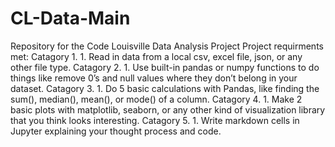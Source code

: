 # CL-Data-Main
Repository for the Code Louisville Data Analysis Project
Project requirments met:
    Catagory 1.
        1. Read in data from a local csv, excel file, json, or any other file type.
    Catagory 2.
        1. Use built-in pandas or numpy functions to do things like remove 0’s and null values where they don’t belong in your dataset. 
    Catagory 3.
        1. Do 5 basic calculations with Pandas, like finding the sum(), median(), mean(), or mode() of a column. 
    Catagory 4.
        1. Make 2 basic plots with matplotlib, seaborn, or any other kind of visualization library that you think looks interesting.
    Catagory 5.
        1. Write markdown cells in Jupyter explaining your thought process and code.